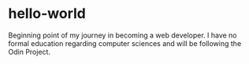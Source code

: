 # hello-world
Beginning point of my journey in becoming a web developer.
I have no formal education regarding computer sciences and will be following the Odin Project.
